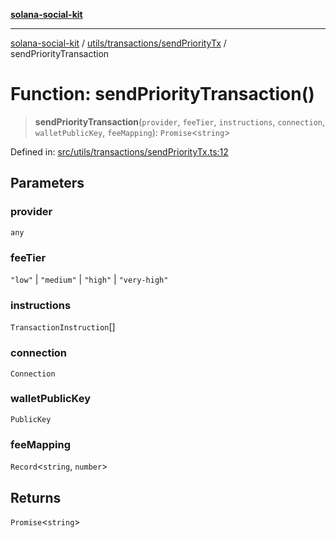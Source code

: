 [**solana-social-kit**](../../../../README.md)

***

[solana-social-kit](../../../../README.md) / [utils/transactions/sendPriorityTx](../README.md) / sendPriorityTransaction

# Function: sendPriorityTransaction()

> **sendPriorityTransaction**(`provider`, `feeTier`, `instructions`, `connection`, `walletPublicKey`, `feeMapping`): `Promise`\<`string`\>

Defined in: [src/utils/transactions/sendPriorityTx.ts:12](https://github.com/SendArcade/solana-social-starter/blob/03568260ca96ed63f77049843c721de1cb011893/src/utils/transactions/sendPriorityTx.ts#L12)

## Parameters

### provider

`any`

### feeTier

`"low"` | `"medium"` | `"high"` | `"very-high"`

### instructions

`TransactionInstruction`[]

### connection

`Connection`

### walletPublicKey

`PublicKey`

### feeMapping

`Record`\<`string`, `number`\>

## Returns

`Promise`\<`string`\>
